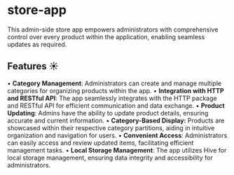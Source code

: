 # store-app
This admin-side store app empowers administrators with comprehensive control over every product within the application, enabling seamless updates as required.
## Features ☀️
•	**Category Management**: Administrators can create and manage multiple categories for organizing products within the app.
•	**Integration with HTTP and RESTful API**: The app seamlessly integrates with the HTTP package and RESTful API for efficient communication and data exchange. 
•	**Product Updating**: Admins have the ability to update product details, ensuring accurate and current information. 
•	**Category-Based Display:** Products are showcased within their respective category partitions, aiding in intuitive organization and navigation for users. 
•	**Convenient Access**: Administrators can easily access and review updated items, facilitating efficient management tasks.
•	**Local Storage Management**: The app utilizes Hive for local storage management, ensuring data integrity and accessibility for administrators.

